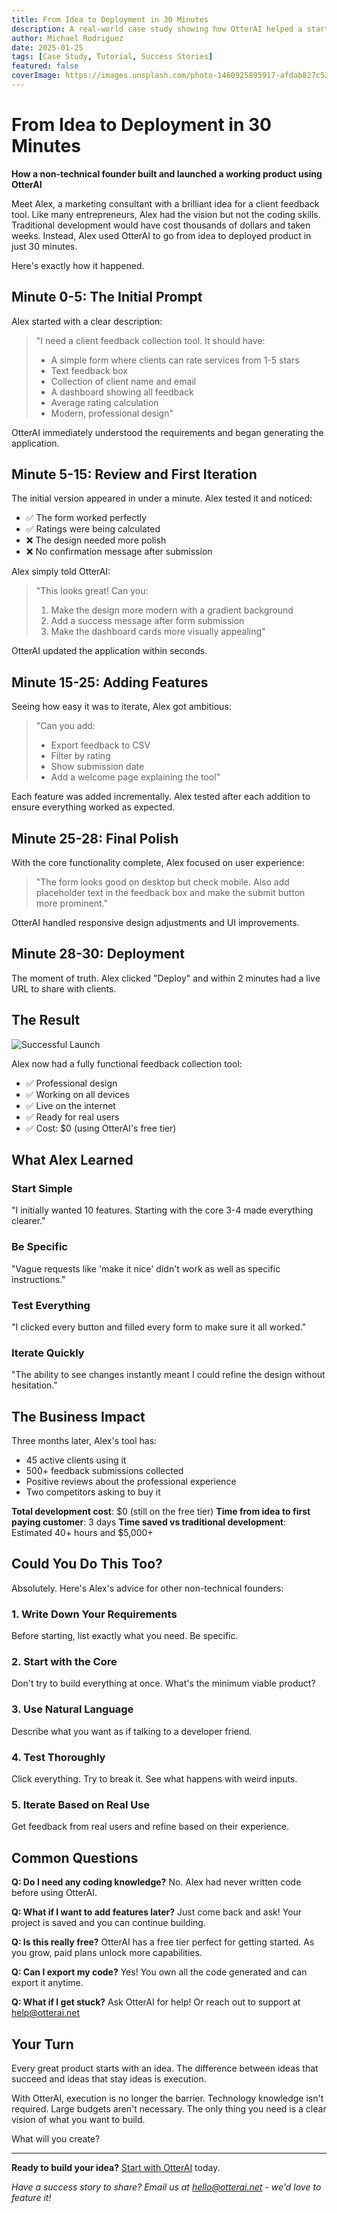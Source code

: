 ```yaml
---
title: From Idea to Deployment in 30 Minutes
description: A real-world case study showing how OtterAI helped a startup founder launch their MVP in record time without writing a single line of code.
author: Michael Rodriguez
date: 2025-01-25
tags: [Case Study, Tutorial, Success Stories]
featured: false
coverImage: https://images.unsplash.com/photo-1460925895917-afdab827c52f?w=1200&h=600&fit=crop&q=80
---
```


# From Idea to Deployment in 30 Minutes

**How a non-technical founder built and launched a working product using OtterAI**

Meet Alex, a marketing consultant with a brilliant idea for a client feedback tool. Like many entrepreneurs, Alex had the vision but not the coding skills. Traditional development would have cost thousands of dollars and taken weeks. Instead, Alex used OtterAI to go from idea to deployed product in just 30 minutes.

Here's exactly how it happened.

## Minute 0-5: The Initial Prompt

Alex started with a clear description:

> "I need a client feedback collection tool. It should have:
> - A simple form where clients can rate services from 1-5 stars
> - Text feedback box
> - Collection of client name and email
> - A dashboard showing all feedback
> - Average rating calculation
> - Modern, professional design"

OtterAI immediately understood the requirements and began generating the application.

## Minute 5-15: Review and First Iteration

The initial version appeared in under a minute. Alex tested it and noticed:
- ✅ The form worked perfectly
- ✅ Ratings were being calculated
- ❌ The design needed more polish
- ❌ No confirmation message after submission

Alex simply told OtterAI:

> "This looks great! Can you:
> 1. Make the design more modern with a gradient background
> 2. Add a success message after form submission
> 3. Make the dashboard cards more visually appealing"

OtterAI updated the application within seconds.

## Minute 15-25: Adding Features

Seeing how easy it was to iterate, Alex got ambitious:

> "Can you add:
> - Export feedback to CSV
> - Filter by rating
> - Show submission date
> - Add a welcome page explaining the tool"

Each feature was added incrementally. Alex tested after each addition to ensure everything worked as expected.

## Minute 25-28: Final Polish

With the core functionality complete, Alex focused on user experience:

> "The form looks good on desktop but check mobile. Also add placeholder text in the feedback box and make the submit button more prominent."

OtterAI handled responsive design adjustments and UI improvements.

## Minute 28-30: Deployment

The moment of truth. Alex clicked "Deploy" and within 2 minutes had a live URL to share with clients.

## The Result

![Successful Launch](https://images.unsplash.com/photo-1569748130764-3fed0c102c59?w=1000&h=500&fit=crop&q=80)

Alex now had a fully functional feedback collection tool:
- ✅ Professional design
- ✅ Working on all devices
- ✅ Live on the internet
- ✅ Ready for real users
- ✅ Cost: $0 (using OtterAI's free tier)

## What Alex Learned

### Start Simple
"I initially wanted 10 features. Starting with the core 3-4 made everything clearer."

### Be Specific
"Vague requests like 'make it nice' didn't work as well as specific instructions."

### Test Everything
"I clicked every button and filled every form to make sure it all worked."

### Iterate Quickly
"The ability to see changes instantly meant I could refine the design without hesitation."

## The Business Impact

Three months later, Alex's tool has:
- 45 active clients using it
- 500+ feedback submissions collected
- Positive reviews about the professional experience
- Two competitors asking to buy it

**Total development cost**: $0 (still on the free tier)
**Time from idea to first paying customer**: 3 days
**Time saved vs traditional development**: Estimated 40+ hours and $5,000+

## Could You Do This Too?

Absolutely. Here's Alex's advice for other non-technical founders:

### 1. Write Down Your Requirements
Before starting, list exactly what you need. Be specific.

### 2. Start with the Core
Don't try to build everything at once. What's the minimum viable product?

### 3. Use Natural Language
Describe what you want as if talking to a developer friend.

### 4. Test Thoroughly
Click everything. Try to break it. See what happens with weird inputs.

### 5. Iterate Based on Real Use
Get feedback from real users and refine based on their experience.

## Common Questions

**Q: Do I need any coding knowledge?**
No. Alex had never written code before using OtterAI.

**Q: What if I want to add features later?**
Just come back and ask! Your project is saved and you can continue building.

**Q: Is this really free?**
OtterAI has a free tier perfect for getting started. As you grow, paid plans unlock more capabilities.

**Q: Can I export my code?**
Yes! You own all the code generated and can export it anytime.

**Q: What if I get stuck?**
Ask OtterAI for help! Or reach out to support at help@otterai.net

## Your Turn

Every great product starts with an idea. The difference between ideas that succeed and ideas that stay ideas is execution.

With OtterAI, execution is no longer the barrier. Technology knowledge isn't required. Large budgets aren't necessary. The only thing you need is a clear vision of what you want to build.

What will you create?

---

**Ready to build your idea?** [Start with OtterAI](https://otterai.net) today.

*Have a success story to share? Email us at hello@otterai.net - we'd love to feature it!*

